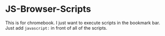 # JS-Browser-Scripts

This is for chromebook. I just want to execute scripts in the bookmark bar.
Just add `javascript:` in front of all of the scripts.
